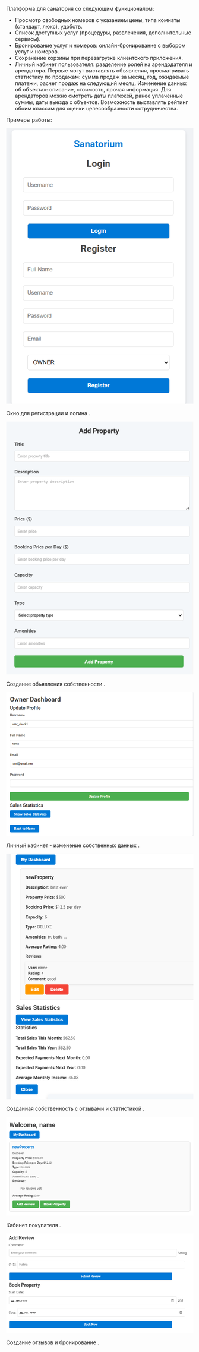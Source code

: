 Платформа для санатория со следующим функционалом:
*	Просмотр свободных номеров с указанием цены, типа комнаты (стандарт, люкс), удобств.
*	Список доступных услуг (процедуры, развлечения, дополнительные сервисы).
*	Бронирование услуг и номеров: онлайн-бронирование с выбором услуг и номеров.
*	Сохранение корзины при перезагрузке клиентского приложения.
*	Личный кабинет пользователя: разделение ролей на арендодателя и арендатора. Первые могут выставлять объявления, просматривать статистику по продажам: сумма продаж за месяц, год, ожидаемые платежи, расчет продаж на следующий месяц.  Изменение данных об объектах: описание, стоимость, прочая информация. Для арендаторов можно смотреть даты платежей, ранее уплаченные суммы, даты выезда с объектов. Возможность выставлять рейтинг обоим классам для оценки целесообразности сотрудничества.

Примеры работы:

![](images/1.png)

Окно для регистрации и логина \.

![](images/2.png)

Создание обьявления собственности \.

![](images/4.png)

Личный кабинет - изменение собственных данных \.

![](images/9.png)

Созданная собственность с отзывами и статистикой \.

![](images/6.png)

Кабинет покупателя \.

![](images/7.png)

Создание отзывов и бронирование \.
